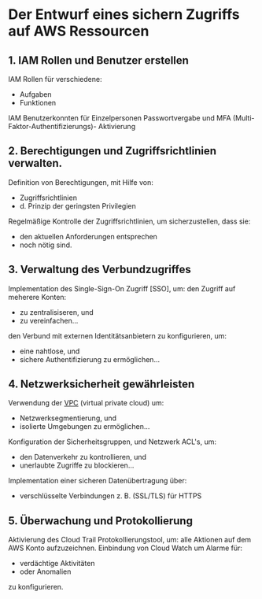 # Der Entwurf eines sichern Zugriffs auf AWS Ressourcen

## 1. IAM Rollen und Benutzer erstellen
IAM Rollen für verschiedene:
* Aufgaben
* Funktionen

IAM Benutzerkonnten für Einzelpersonen
Passwortvergabe und MFA (Multi-Faktor-Authentifizierungs)- Aktivierung

## 2. Berechtigungen und Zugriffsrichtlinien verwalten.
Definition von Berechtigungen, mit Hilfe von:
* Zugriffsrichtlinien
* d. Prinzip der geringsten Privilegien


Regelmäßige Kontrolle der Zugriffsrichtlinien, um sicherzustellen, dass sie:
* den aktuellen Anforderungen entsprechen
* noch nötig sind.

## 3. Verwaltung des Verbundzugriffes
Implementation des Single-Sign-On Zugriff [SSO], um:
den Zugriff auf meherere Konten:
* zu zentralisiseren, und
* zu vereinfachen...

den Verbund mit externen Identitätsanbietern zu konfigurieren, um:
* eine nahtlose, und 
* sichere Authentifizierung zu ermöglichen...

## 4. Netzwerksicherheit gewährleisten
Verwendung der [VPC](../docs/services/VPC.md) (virtual private cloud) um:
* Netzwerksegmentierung, und
* isolierte Umgebungen zu ermöglichen...

Konfiguration der Sicherheitsgruppen, und Netzwerk ACL's, um:
- den Datenverkehr zu kontrollieren, und
- unerlaubte Zugriffe zu blockieren...

Implementation einer sicheren Datenübertragung über:
* verschlüsselte Verbindungen z. B. (SSL/TLS) für HTTPS

## 5. Überwachung und Protokollierung
Aktivierung des Cloud Trail Protokollierungstool, um:
alle Aktionen auf dem AWS Konto aufzuzeichnen.
Einbindung von Cloud Watch um Alarme für:
- verdächtige Aktivitäten
- oder Anomalien

zu konfigurieren.
